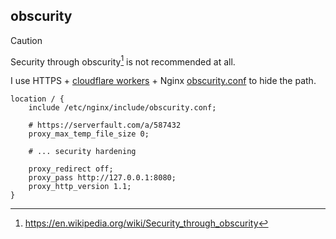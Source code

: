 ## obscurity

> [!CAUTION]
> Security through obscurity[^1] is not recommended at all.

I use HTTPS + [cloudflare workers](../obscurity/cloudflare-workers-obscurity.js) + Nginx [obscurity.conf](../obscurity/obscurity.conf.template) to hide the path.

```
location / {
    include /etc/nginx/include/obscurity.conf;

    # https://serverfault.com/a/587432
    proxy_max_temp_file_size 0;

    # ... security hardening

    proxy_redirect off;
    proxy_pass http://127.0.0.1:8080;
    proxy_http_version 1.1;
}
```

[^1]: https://en.wikipedia.org/wiki/Security_through_obscurity
